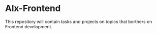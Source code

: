 # Alx-Frontend

This repository will contain tasks and projects on topics that borthers on Frontend development.
